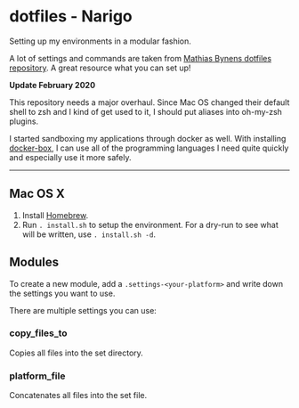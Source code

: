 # dotfiles - Narigo

Setting up my environments in a modular fashion.

A lot of settings and commands are taken from
[Mathias Bynens dotfiles repository](https://github.com/mathiasbynens/dotfiles). A great resource what you can set up!

**Update February 2020**

This repository needs a major overhaul. Since Mac OS changed their default 
shell to zsh and I kind of get used to it, I should put aliases into oh-my-zsh
plugins.

I started sandboxing my applications through docker as well. With installing
[docker-box](https://github.com/compose-us-research/docker-box), I can use all
of the programming languages I need quite quickly and especially use it more
safely.

____

## Mac OS X

1. Install [Homebrew](https://brew.sh/).
2. Run `. install.sh` to setup the environment. For a dry-run to see what will be written, use `. install.sh -d`.

## Modules

To create a new module, add a `.settings-<your-platform>` and write down the settings you want to use.

There are multiple settings you can use:

### copy_files_to

Copies all files into the set directory.

### platform_file

Concatenates all files into the set file.
